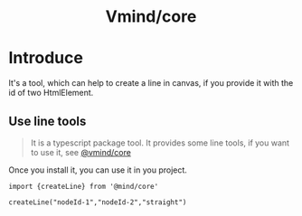 # <center> Vmind/core
# Introduce
It's a tool, which can help to create a line in canvas, if you provide it with the id of two HtmlElement.

## Use line tools
> It is a typescript package tool.
It provides some line tools, if you want to use it, see [@vmind/core](https://www.npmjs.com/package/@vmind/core)

Once you install it, you can use it in you project.
```
import {createLine} from '@mind/core'

createLine("nodeId-1","nodeId-2","straight")
```